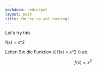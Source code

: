 ```yaml
---
markdown: redcarpet
layout: post
title: You're up and running!
---
```

Let's try this

f(x) = x^2

Leiten Sie die Funktion \\( f(x) = x^2 \\) ab.

$$ f(x) = x^2 $$
